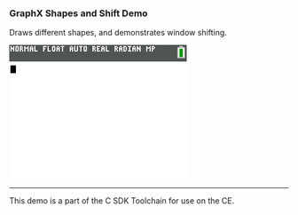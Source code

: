 ### GraphX Shapes and Shift Demo

Draws different shapes, and demonstrates window shifting.

![Screenshot](screenshot.gif)

---

This demo is a part of the C SDK Toolchain for use on the CE.

